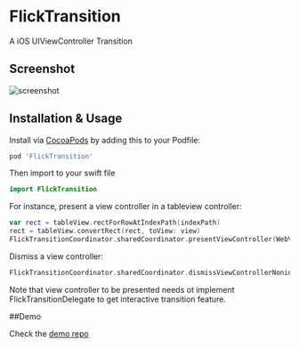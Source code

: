 # FlickTransition
A iOS UIViewController Transition
## Screenshot

![screenshot](https://github.com/NjrSea/FlickTransition/blob/master/Screenshot.gif)

## Installation & Usage

Install via [CocoaPods](http://cocoapods.org) by adding this to your Podfile:

```ruby
pod 'FlickTransition'
```

Then import to your swift file
```swift
import FlickTransition
```
For instance, present a view controller in a tableview controller:

```swift
var rect = tableView.rectForRowAtIndexPath(indexPath)
rect = tableView.convertRect(rect, toView: view)
FlickTransitionCoordinator.sharedCoordinator.presentViewController(WebViewController(), presentOriginFrame: rect)
```

Dismiss a view controller:

```swift
FlickTransitionCoordinator.sharedCoordinator.dismissViewControllerNoninteractively()
```
Note that view controller to be presented needs ot implement FlickTransitionDelegate to get interactive transition feature.

##Demo

Check the [demo repo](https://github.com/NjrSea/FlickTransitionDemo)